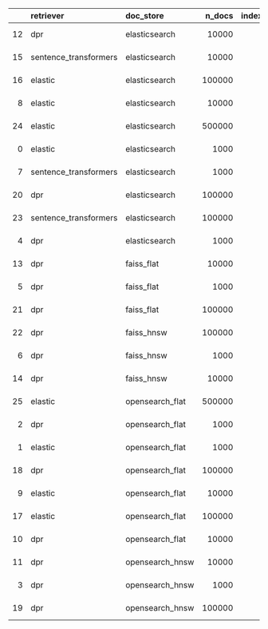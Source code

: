 |    | retriever             | doc_store       |   n_docs |   indexing_time |   docs_per_second | date_time                  | error   |
|---:|:----------------------|:----------------|---------:|----------------:|------------------:|:---------------------------|:--------|
| 12 | dpr                   | elasticsearch   |    10000 |       147.459   |           67.8155 | 2022-07-06 10:18:33.866984 |         |
| 15 | sentence_transformers | elasticsearch   |    10000 |        84.1616  |          118.819  | 2022-07-06 10:26:31.738976 |         |
| 16 | elastic               | elasticsearch   |   100000 |       206.914   |          483.293  | 2022-07-06 10:30:40.582932 |         |
|  8 | elastic               | elasticsearch   |    10000 |        20.9942  |          476.323  | 2022-07-06 10:07:59.065267 |         |
| 24 | elastic               | elasticsearch   |   500000 |      1030.99    |          484.97   | 2022-07-06 13:13:32.555191 |         |
|  0 | elastic               | elasticsearch   |     1000 |         2.03693 |          490.935  | 2022-07-06 09:59:31.244906 |         |
|  7 | sentence_transformers | elasticsearch   |     1000 |         9.52734 |          104.961  | 2022-07-06 10:06:59.644170 |         |
| 20 | dpr                   | elasticsearch   |   100000 |      1458.58    |           68.5598 | 2022-07-06 11:51:06.208539 |         |
| 23 | sentence_transformers | elasticsearch   |   100000 |       821.769   |          121.689  | 2022-07-06 12:55:13.945940 |         |
|  4 | dpr                   | elasticsearch   |     1000 |        15.2255  |           65.6794 | 2022-07-06 10:04:43.041230 |         |
| 13 | dpr                   | faiss_flat      |    10000 |       141.398   |           70.7222 | 2022-07-06 10:21:33.036539 |         |
|  5 | dpr                   | faiss_flat      |     1000 |        12.944   |           77.2557 | 2022-07-06 10:05:30.579463 |         |
| 21 | dpr                   | faiss_flat      |   100000 |      1390.61    |           71.9111 | 2022-07-06 12:15:16.146579 |         |
| 22 | dpr                   | faiss_hnsw      |   100000 |      1505.92    |           66.4047 | 2022-07-06 12:40:53.195312 |         |
|  6 | dpr                   | faiss_hnsw      |     1000 |        13.2054  |           75.7268 | 2022-07-06 10:06:13.046009 |         |
| 14 | dpr                   | faiss_hnsw      |    10000 |       147.318   |           67.8803 | 2022-07-06 10:24:30.487303 |         |
| 25 | elastic               | opensearch_flat |   500000 |      1030.48    |          485.209  | 2022-07-06 13:32:12.931448 |         |
|  2 | dpr                   | opensearch_flat |     1000 |        16.1974  |           61.7385 | 2022-07-06 10:02:45.618313 |         |
|  1 | elastic               | opensearch_flat |     1000 |         2.09178 |          478.062  | 2022-07-06 10:00:06.173269 |         |
| 18 | dpr                   | opensearch_flat |   100000 |      1462.53    |           68.3746 | 2022-07-06 11:00:03.995847 |         |
|  9 | elastic               | opensearch_flat |    10000 |        21.0244  |          475.638  | 2022-07-06 10:08:55.198854 |         |
| 17 | elastic               | opensearch_flat |   100000 |       207.337   |          482.307  | 2022-07-06 10:34:52.259077 |         |
| 10 | dpr                   | opensearch_flat |    10000 |       147.578   |           67.7606 | 2022-07-06 10:12:05.733985 |         |
| 11 | dpr                   | opensearch_hnsw |    10000 |       148.669   |           67.2633 | 2022-07-06 10:15:17.913842 |         |
|  3 | dpr                   | opensearch_hnsw |     1000 |        15.3055  |           65.3358 | 2022-07-06 10:03:42.513847 |         |
| 19 | dpr                   | opensearch_hnsw |   100000 |      1464.56    |           68.2797 | 2022-07-06 11:25:31.380142 |         |